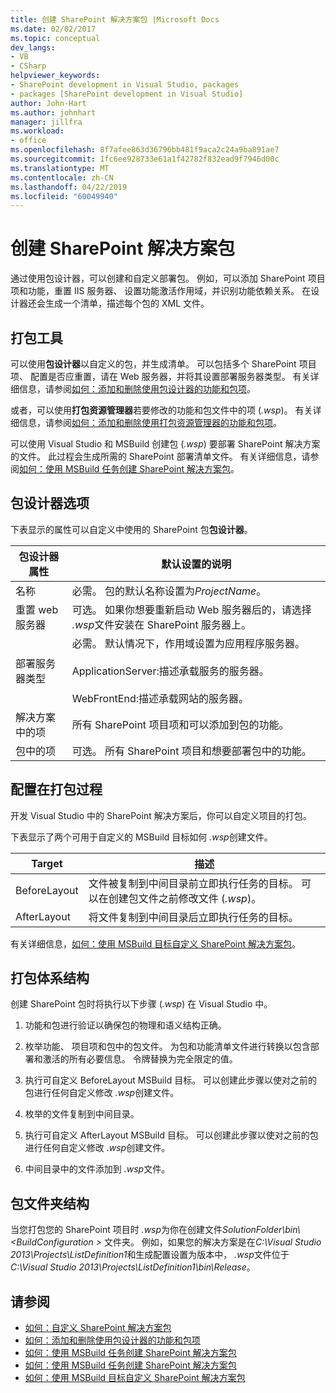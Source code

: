 ```yaml
---
title: 创建 SharePoint 解决方案包 |Microsoft Docs
ms.date: 02/02/2017
ms.topic: conceptual
dev_langs:
- VB
- CSharp
helpviewer_keywords:
- SharePoint development in Visual Studio, packages
- packages [SharePoint development in Visual Studio]
author: John-Hart
ms.author: johnhart
manager: jillfra
ms.workload:
- office
ms.openlocfilehash: 8f7afee863d36796bb481f9aca2c24a9ba891ae7
ms.sourcegitcommit: 1fc6ee928733e61a1f42782f832ead9f7946d00c
ms.translationtype: MT
ms.contentlocale: zh-CN
ms.lasthandoff: 04/22/2019
ms.locfileid: "60049940"
---
```

# <a name="create-sharepoint-solution-packages"></a>创建 SharePoint 解决方案包
  通过使用包设计器，可以创建和自定义部署包。 例如，可以添加 SharePoint 项目项和功能，重置 IIS 服务器、 设置功能激活作用域，并识别功能依赖关系。 在设计器还会生成一个清单，描述每个包的 XML 文件。

## <a name="packaging-tools"></a>打包工具
 可以使用**包设计器**以自定义的包，并生成清单。 可以包括多个 SharePoint 项目项、 配置是否应重置，请在 Web 服务器，并将其设置部署服务器类型。 有关详细信息，请参阅[如何：添加和删除使用包设计器的功能和包项](../sharepoint/how-to-add-and-remove-features-and-items-to-a-package-by-using-the-package-designer.md)。

 或者，可以使用**打包资源管理器**若要修改的功能和包文件中的项 (*.wsp*)。 有关详细信息，请参阅[如何：添加和删除使用打包资源管理器的功能和包项](../sharepoint/how-to-add-and-remove-features-and-items-to-a-package-by-using-the-packaging-explorer.md)。

 可以使用 Visual Studio 和 MSBuild 创建包 (*.wsp*) 要部署 SharePoint 解决方案的文件。 此过程会生成所需的 SharePoint 部署清单文件。 有关详细信息，请参阅[如何：使用 MSBuild 任务创建 SharePoint 解决方案包](../sharepoint/how-to-create-a-sharepoint-solution-package-by-using-msbuild-tasks.md)。

## <a name="package-designer-options"></a>包设计器选项
 下表显示的属性可以自定义中使用的 SharePoint 包**包设计器**。

|包设计器属性|默认设置的说明|
|-------------------------------|------------------------------------|
|名称|必需。 包的默认名称设置为*ProjectName*。|
|重置 web 服务器|可选。 如果你想要重新启动 Web 服务器后的，请选择 *.wsp*文件安装在 SharePoint 服务器上。|
|部署服务器类型|必需。 默认情况下，作用域设置为应用程序服务器。<br /><br /> ApplicationServer:描述承载服务的服务器。<br /><br /> WebFrontEnd:描述承载网站的服务器。|
|解决方案中的项|所有 SharePoint 项目项和可以添加到包的功能。|
|包中的项|可选。 所有 SharePoint 项目和想要部署包中的功能。|

## <a name="configure-the-packaging-process"></a>配置在打包过程
 开发 Visual Studio 中的 SharePoint 解决方案后，你可以自定义项目的打包。

 下表显示了两个可用于自定义的 MSBuild 目标如何 *.wsp*创建文件。

|Target|描述|
|------------|-----------------|
|BeforeLayout|文件被复制到中间目录前立即执行任务的目标。 可以在创建包文件之前修改文件 (*.wsp*)。|
|AfterLayout|将文件复制到中间目录后立即执行任务的目标。|

 有关详细信息，[如何：使用 MSBuild 目标自定义 SharePoint 解决方案包](../sharepoint/how-to-customize-a-sharepoint-solution-package-by-using-msbuild-targets.md)。

## <a name="packaging-architecture"></a>打包体系结构
 创建 SharePoint 包时将执行以下步骤 (*.wsp*) 在 Visual Studio 中。

1. 功能和包进行验证以确保包的物理和语义结构正确。

2. 枚举功能、 项目项和包中的包文件。 为包和功能清单文件进行转换以包含部署和激活的所有必要信息。 令牌替换为完全限定的值。

3. 执行可自定义 BeforeLayout MSBuild 目标。 可以创建此步骤以使对之前的包进行任何自定义修改 *.wsp*创建文件。

4. 枚举的文件复制到中间目录。

5. 执行可自定义 AfterLayout MSBuild 目标。 可以创建此步骤以使对之前的包进行任何自定义修改 *.wsp*创建文件。

6. 中间目录中的文件添加到 *.wsp*文件。

## <a name="package-folder-structure"></a>包文件夹结构
 当您打包您的 SharePoint 项目时 *.wsp*为你在创建文件*SolutionFolder\bin\\\<BuildConfiguration >* 文件夹。 例如，如果您的解决方案是在*C:\Visual Studio 2013\Projects\ListDefinition1*和生成配置设置为版本中， *.wsp*文件位于*C:\Visual Studio 2013\Projects\ListDefinition1\bin\Release*。

## <a name="see-also"></a>请参阅
- [如何：自定义 SharePoint 解决方案包](../sharepoint/how-to-customize-a-sharepoint-solution-package.md)
- [如何：添加和删除使用包设计器的功能和包项](../sharepoint/how-to-add-and-remove-features-and-items-to-a-package-by-using-the-package-designer.md)
- [如何：使用 MSBuild 任务创建 SharePoint 解决方案包](../sharepoint/how-to-create-a-sharepoint-solution-package-by-using-msbuild-tasks.md)
- [如何：使用 MSBuild 任务创建 SharePoint 解决方案包](../sharepoint/how-to-create-a-sharepoint-solution-package-by-using-msbuild-tasks.md)
- [如何：使用 MSBuild 目标自定义 SharePoint 解决方案包](../sharepoint/how-to-customize-a-sharepoint-solution-package-by-using-msbuild-targets.md)

